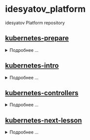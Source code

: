 # idesyatov_platform
idesyatov Platform repository

## [kubernetes-prepare](.github)
<details>
<summary>Подробнее ...</summary>

## Выполнено ДЗ № 1

* Организована структура

```sh
.github
├── PULL_REQUEST_TEMPLATE.md
├── auto_assign.yml
├── labeler.yml
└── workflows
 ├── auto-assign.yml
 ├── labeler.yml
 └── run-tests.yml
```
* Настройка локального окружения:
    + установка minikube
    + подключение k9s-cli
</details>

## [kubernetes-intro](kubernetes-intro)
<details>
<summary>Подробнее ...</summary>

## Выполнено ДЗ № 2

 - [X] Основное ДЗ
 - [X] Задание со *

## В процессе сделано:

- Создан Dockerfile для nginx, который показывает статические файлы из директорий /app внутри контейнера
- Создан web-pod.yaml манифест для образа подготовленного в предыдущем пункте с дополнительным контейнером инициализации
- Создан frontend-pod.yaml который при запуске падает с логом что не найдены переменные окружения для приложения
- Создан frontend-pod-healthy.yaml манифест, который запускает frontend образ. В манифесте установлены значения переменных окружения (деректива env)

## Как запустить проект:

- Скачиваем репозиторий выполнив команду
```sh
mkdir -p ~/Dev/otus-kuber-2023-02/ && cd $_ && \
git clone git@github.com:otus-kuber-2023-02/idesyatov_platform.git && \
git checkout -b kubernetes-intro
```

- Запускаем pod выполнив команду
```sh
kubectl apply -f ./kubernetes-intro/web-pod.yaml
```

- Запускаем pod Выполнив команду
```sh
kubectl apply -f ./kubernetes-intro/frontend-pod-healthy.yaml
```

## Как проверить работоспособность:

### проверка web-pod.yaml
- Проверить что нужный pod web запустился
```sh
kubectl get pod web
```

- Выполнить проброс порта
```sh
kubectl port-forward --address 0.0.0.0 pod/web 8000:8000
```

- Перейти по ссылке http://localhost:8000/index.html

### проверка frontend-pod-healthy.yaml
- Проверить что нужный pod web запустился
```sh
kubectl get pod frontend
```
- Выполнить проброс порта
```sh
kubectl port-forward --address 0.0.0.0 pod/frontend 8080:8080
```

- Перейти по ссылке http://localhost:8080

## PR checklist:
- [X] Выставлен label с темой домашнего задания
</details>

## [kubernetes-controllers](kubernetes-controllers)
<details>
<summary>Подробнее ...</summary>

# Выполнено ДЗ № 3

- [X] Основное ДЗ
- [X] Задание со *

## В процессе сделано:
- Изучены ReplicaSet, Deployment, DaemonSet
- Написаны и протестированы манифесты для работы с данными сущностями

## Как запустить проект:
- Задания для данного занятия описаны отдельными манифестами в директорий **./kubernetes-controllers** для запуска добавить имя манифеста:
```sh
kubectl apply -f ./kubernetes-controllers/[manifest_name.yaml]
```
- Пример запуска и проброса порта:
```sh
kubectl apply -f frontend-deployment.yaml

kubectl port-forward --address 0.0.0.0 deployment/frontend 8080:8080
```

## Как проверить работоспособность:
- Перейти по ссылке http://localhost:8080/

- Перейти по ссылке http://localhost:8080/_healthz

- Перейти по ссылке http://localhost:9100/metrics

## PR checklist:
- [X] Выставлен label с темой домашнего задания

</details>

## [kubernetes-next-lesson](./)
<details>
<summary>Подробнее ...</summary>

# Выполнено ДЗ №

- [ ] Основное ДЗ
- [ ] Задание со *

## В процессе сделано:
- Пункт 1
- Пункт 2

## Как запустить проект:
- Например, запустить команду X в директории Y

## Как проверить работоспособность:
- Например, перейти по ссылке http://localhost:8080

## PR checklist:
- [ ] Выставлен label с темой домашнего задания

</details>